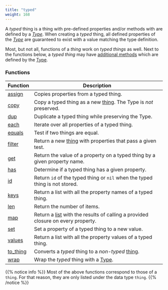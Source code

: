```yaml
---
title: "typed"
weight: 168
---
```



A *typed* thing is a thing with pre-defined properties and/or methods with are defined by a *[Type](../../overview/type)*.
When creating a *typed* thing, all defined properties of the *[Type](../../overview/type)* are guaranteed to exist with a value matching the type definition.

Most, but not all, functions of a *thing* work on *typed things* as well. Next to the functions below, a *typed thing* may have [additional methods](../../overview/type/#methods) which are defined by the [Type](../../overview/type).


### Functions

Function | Description
------ | -----------
[assign](../thing/assign) | Copies properties from a typed thing.
[copy](../thing/copy) | Copy a typed thing as a new [thing](../thing). The Type is *not* preserved.
[dup](../thing/dup) | Duplicate a typed thing while preserving the Type.
[each](../thing/each) | Iterate over all properties of a typed thing.
[equals](../thing/equals) | Test if two things are equal.
[filter](../thing/filter) | Return a new [thing](../thing) with properties that pass a given test.
[get](../thing/get) | Return the value of a property on a typed thing by a given property name.
[has](../thing/has) | Determine if a typed thing has a given property.
[id](../thing/id) | Return `id` of the typed thing or `nil` when the typed thing is not stored.
[keys](../thing/keys) | Return a list with all the property names of a typed thing.
[len](../thing/len) | Return the number of items.
[map](../thing/map) | Return a [list](../list) with the results of calling a provided closure on every property.
[set](../thing/set) | Set a property of a typed thing to a new value.
[values](../thing/values) | Return a list with all the property values of a typed thing.
[to_thing](./to_thing) | Converts a *typed* thing to a *non-typed* [thing](../thing).
[wrap](../thing/wrap) | Wrap the *typed* thing with a [Type](../../overview/type).

{{% notice info %}}
Most of the above functions correspond to those of a `thing`. For that reason, they are only listed under the data type `thing`.
{{% /notice %}}